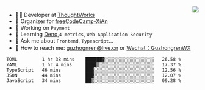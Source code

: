 <img align="right" src="https://github-readme-stats.vercel.app/api?username=guzhongren&show_icons=true&icon_color=805AD5&text_color=000&bg_color=ffffff&hide_title=true" />

- 👨‍💻  Developer at [ThoughtWorks](https://thoughtworks.com)
- 🏢 Organizer for [freeCodeCamp-XiAn](https://github.com/orgs/freeCodeCamp-XiAn)
- 🔭 Working on `Payment`
- 🌱 Learning [Deno](https://deno.land/),`4 metrics`,  `Web Application Security`
- 💬 Ask me about `Frontend`, `Typescript`...
- 🔎 How to reach me: [guzhognren@live.cn](guzhognren@live.cn) or [Wechat：GuzhongrenWX]()

<!--START_SECTION:waka-->
```text
TOML         1 hr 38 mins    ██████▓░░░░░░░░░░░░░░░░░░   26.58 % 
YAML         1 hr 4 mins     ████▒░░░░░░░░░░░░░░░░░░░░   17.37 % 
TypeScript   46 mins         ███░░░░░░░░░░░░░░░░░░░░░░   12.56 % 
JSON         44 mins         ███░░░░░░░░░░░░░░░░░░░░░░   12.07 % 
JavaScript   34 mins         ██▒░░░░░░░░░░░░░░░░░░░░░░   09.28 % 
```
<!--END_SECTION:waka-->


